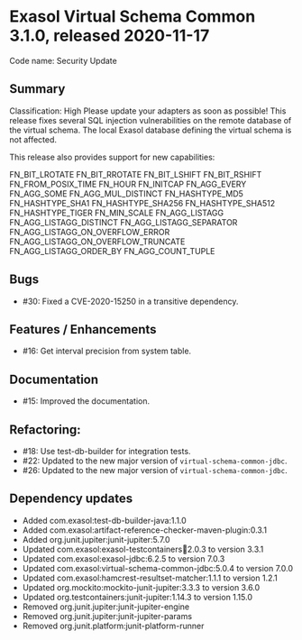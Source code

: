 # Exasol Virtual Schema Common 3.1.0, released 2020-11-17

Code name: Security Update

## Summary

Classification: High
Please update your adapters as soon as possible!
This release fixes several SQL injection vulnerabilities on the remote database of the virtual schema. 
The local Exasol database defining the virtual schema is not affected.

This release also provides support for new capabilities: 

FN_BIT_LROTATE
FN_BIT_RROTATE
FN_BIT_LSHIFT
FN_BIT_RSHIFT
FN_FROM_POSIX_TIME
FN_HOUR
FN_INITCAP
FN_AGG_EVERY
FN_AGG_SOME
FN_AGG_MUL_DISTINCT
FN_HASHTYPE_MD5
FN_HASHTYPE_SHA1
FN_HASHTYPE_SHA256
FN_HASHTYPE_SHA512
FN_HASHTYPE_TIGER
FN_MIN_SCALE
FN_AGG_LISTAGG
FN_AGG_LISTAGG_DISTINCT
FN_AGG_LISTAGG_SEPARATOR
FN_AGG_LISTAGG_ON_OVERFLOW_ERROR
FN_AGG_LISTAGG_ON_OVERFLOW_TRUNCATE
FN_AGG_LISTAGG_ORDER_BY
FN_AGG_COUNT_TUPLE

## Bugs

* #30: Fixed a CVE-2020-15250 in a transitive dependency.

## Features / Enhancements

* #16: Get interval precision from system table.

## Documentation

* #15: Improved the documentation.

## Refactoring:

* #18: Use test-db-builder for integration tests.
* #22: Updated to the new major version of `virtual-schema-common-jdbc`.
* #26: Updated to the new major version of `virtual-schema-common-jdbc`.

## Dependency updates

* Added com.exasol:test-db-builder-java:1.1.0
* Added com.exasol:artifact-reference-checker-maven-plugin:0.3.1
* Added org.junit.jupiter:junit-jupiter:5.7.0
* Updated com.exasol:exasol-testcontainers:jar:2.0.3 to version 3.3.1
* Updated com.exasol:exasol-jdbc:6.2.5 to version 7.0.3
* Updated com.exasol:virtual-schema-common-jdbc:5.0.4 to version 7.0.0
* Updated com.exasol:hamcrest-resultset-matcher:1.1.1 to version 1.2.1
* Updated org.mockito:mockito-junit-jupiter:3.3.3 to version 3.6.0
* Updated org.testcontainers:junit-jupiter:1.14.3 to version 1.15.0
* Removed org.junit.jupiter:junit-jupiter-engine
* Removed org.junit.jupiter:junit-jupiter-params
* Removed org.junit.platform:junit-platform-runner